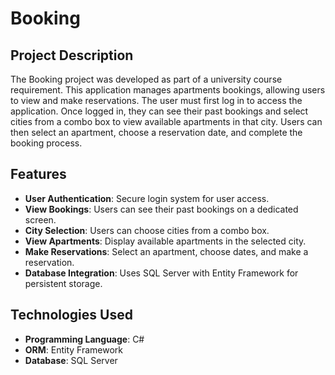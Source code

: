 # Booking

## Project Description

The Booking project was developed as part of a university course requirement. This application manages apartments bookings, allowing users to view and make reservations. The user must first log in to access the application. Once logged in, they can see their past bookings and select cities from a combo box to view available apartments in that city. Users can then select an apartment, choose a reservation date, and complete the booking process.

## Features

- **User Authentication**: Secure login system for user access.
- **View Bookings**: Users can see their past bookings on a dedicated screen.
- **City Selection**: Users can choose cities from a combo box.
- **View Apartments**: Display available apartments in the selected city.
- **Make Reservations**: Select an apartment, choose dates, and make a reservation.
- **Database Integration**: Uses SQL Server with Entity Framework for persistent storage.

## Technologies Used

- **Programming Language**: C#
- **ORM**: Entity Framework
- **Database**: SQL Server
